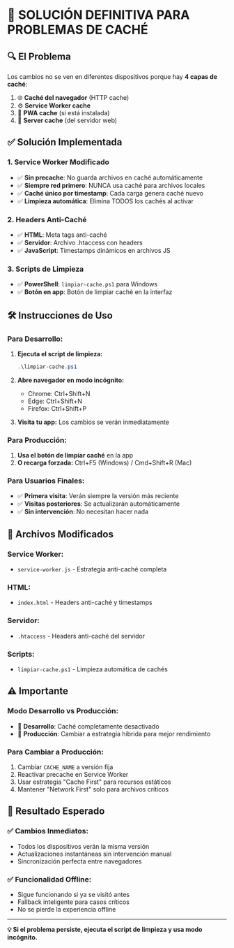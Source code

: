 # 🚨 SOLUCIÓN DEFINITIVA PARA PROBLEMAS DE CACHÉ

## 🔍 **El Problema**
Los cambios no se ven en diferentes dispositivos porque hay **4 capas de caché**:
1. 🌐 **Caché del navegador** (HTTP cache)
2. ⚙️ **Service Worker cache** 
3. 📱 **PWA cache** (si está instalada)
4. 🔄 **Server cache** (del servidor web)

## ✅ **Solución Implementada**

### **1. Service Worker Modificado**
- ✅ **Sin precache**: No guarda archivos en caché automáticamente
- ✅ **Siempre red primero**: NUNCA usa caché para archivos locales
- ✅ **Caché único por timestamp**: Cada carga genera caché nuevo
- ✅ **Limpieza automática**: Elimina TODOS los cachés al activar

### **2. Headers Anti-Caché**
- ✅ **HTML**: Meta tags anti-caché
- ✅ **Servidor**: Archivo .htaccess con headers
- ✅ **JavaScript**: Timestamps dinámicos en archivos JS

### **3. Scripts de Limpieza**
- ✅ **PowerShell**: `limpiar-cache.ps1` para Windows
- ✅ **Botón en app**: Botón de limpiar caché en la interfaz

## 🛠️ **Instrucciones de Uso**

### **Para Desarrollo:**
1. **Ejecuta el script de limpieza:**
   ```powershell
   .\limpiar-cache.ps1
   ```

2. **Abre navegador en modo incógnito:**
   - Chrome: Ctrl+Shift+N
   - Edge: Ctrl+Shift+N
   - Firefox: Ctrl+Shift+P

3. **Visita tu app:** Los cambios se verán inmediatamente

### **Para Producción:**
1. **Usa el botón de limpiar caché** en la app
2. **O recarga forzada:** Ctrl+F5 (Windows) / Cmd+Shift+R (Mac)

### **Para Usuarios Finales:**
- ✅ **Primera visita**: Verán siempre la versión más reciente
- ✅ **Visitas posteriores**: Se actualizarán automáticamente
- ✅ **Sin intervención**: No necesitan hacer nada

## 🔧 **Archivos Modificados**

### **Service Worker:**
- `service-worker.js` - Estrategia anti-caché completa

### **HTML:**
- `index.html` - Headers anti-caché y timestamps

### **Servidor:**
- `.htaccess` - Headers anti-caché del servidor

### **Scripts:**
- `limpiar-cache.ps1` - Limpieza automática de cachés

## ⚠️ **Importante**

### **Modo Desarrollo vs Producción:**
- 🚧 **Desarrollo**: Caché completamente desactivado
- 🚀 **Producción**: Cambiar a estrategia híbrida para mejor rendimiento

### **Para Cambiar a Producción:**
1. Cambiar `CACHE_NAME` a versión fija
2. Reactivar precache en Service Worker
3. Usar estrategia "Cache First" para recursos estáticos
4. Mantener "Network First" solo para archivos críticos

## 🎯 **Resultado Esperado**

### **✅ Cambios Inmediatos:**
- Todos los dispositivos verán la misma versión
- Actualizaciones instantáneas sin intervención manual
- Sincronización perfecta entre navegadores

### **✅ Funcionalidad Offline:**
- Sigue funcionando si ya se visitó antes
- Fallback inteligente para casos críticos
- No se pierde la experiencia offline

---

**💡 Si el problema persiste, ejecuta el script de limpieza y usa modo incógnito.**

